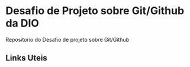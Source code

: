 # Desafio de Projeto sobre Git/Github da DIO
 Repositorio do Desafio de projeto sobre Git/Github
## Links Uteis